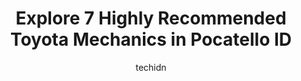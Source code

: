 ---
layout: ampstory
image: https://images.unsplash.com/photo-1636325780255-4159d2801864?ixlib=rb-4.0.3&ixid=MnwxMjA3fDB8MHxwaG90by1wYWdlfHx8fGVufDB8fHx8&auto=format&fit=crop&w=640&h=853&q=80
author: techidn
featured: false
description: Looking for reliable and skilled Toyota Mechanic in Pocatello ID, USA? Your search ends here with the 7 best Toyota Mechanic in town. With their expertise and commitment to delivering except
title: Explore 7 Highly Recommended Toyota Mechanics in Pocatello ID
cover:
   title: Explore 7 Highly Recommended Toyota Mechanics in Pocatello ID
   subtitle: Rickpate
   background: https://images.unsplash.com/photo-1636325780255-4159d2801864?ixlib=rb-4.0.3&ixid=MnwxMjA3fDB8MHxwaG90by1wYWdlfHx8fGVufDB8fHx8&auto=format&fit=crop&w=640&h=853&q=80

pages: 
 - layout: thirds
   top: <h1>#1 Brians Tire and Auto Repair Point S</h1>
   bottom: "<p>I went to Brians Point S and was surprised by the service. Great people and quick service. I had 2 snow tires removed and I paid half of what the people at the Chubbuc</p>"
   background: https://www.knot35.com/toplist/wp-content/uploads/2023/06/best-toyota-mechanic-1-in-pocatello-id-1685838520.jpeg
   backgroundblur: true
 - layout: thirds
   top: <h1>#2 Accu-Tech Auto Repair</h1>
   bottom: "<p>460 E Wyeth St, Pocatello, ID 83201, United States</p>"
   background: https://www.knot35.com/toplist/wp-content/uploads/2023/06/best-toyota-mechanic-2-in-pocatello-id-1685838520.jpeg
   cta:
      link: https://www.knot35.com/toplist/explore-7-highly-recommended-toyota-mechanics-in-pocatello-id/
      text: Explore 7 Highly Recommended Toyota Mechanics in Pocatello ID
 - layout: thirds
   top: <h1>#3 The Pit Stop Auto Repair</h1>
   bottom: "<p>255 S Arthur Ave, Pocatello, ID 83204, United States</p>"
   background: https://www.knot35.com/toplist/wp-content/uploads/2023/06/best-toyota-mechanic-3-in-pocatello-id-1685838521.jpeg
   cta:
      link: https://www.knot35.com/toplist/explore-7-highly-recommended-toyota-mechanics-in-pocatello-id/
      text: Explore 7 Highly Recommended Toyota Mechanics in Pocatello ID
 - layout: thirds
   top: <h1>#4 Sun Power Automotive</h1>
   bottom: "<p>275 McKinley Ave, Pocatello, ID 83201, United States</p>"
   background: https://images.unsplash.com/photo-1533998839656-76f5e4b2bccb?ixlib=rb-4.0.3&ixid=MnwxMjA3fDB8MHxwaG90by1wYWdlfHx8fGVufDB8fHx8&auto=format&fit=crop&w=640&h=853&q=80
   cta:
      link: https://www.knot35.com/toplist/explore-7-highly-recommended-toyota-mechanics-in-pocatello-id/
      text: Explore 7 Highly Recommended Toyota Mechanics in Pocatello ID
 - layout: thirds
   top: <h1>#5 Coreys Auto Works</h1>
   bottom: "<p>407 E Gould St, Pocatello, ID 83201, United States</p>"
   background: https://images.unsplash.com/photo-1527066579998-dbbae57f45ce?ixlib=rb-4.0.3&ixid=MnwxMjA3fDB8MHxwaG90by1wYWdlfHx8fGVufDB8fHx8&auto=format&fit=crop&w=640&h=853&q=80
   cta:
      link: https://www.knot35.com/toplist/explore-7-highly-recommended-toyota-mechanics-in-pocatello-id/
      text: Explore 7 Highly Recommended Toyota Mechanics in Pocatello ID
 - layout: thirds
   top: <h1>#6 Doctor Ds Auto Clinic</h1>
   bottom: "<p>777 Wilson Ave, Pocatello, ID 83201, United States</p>"
   background: https://images.unsplash.com/photo-1536745287225-21d689278fd1?ixlib=rb-4.0.3&ixid=MnwxMjA3fDB8MHxwaG90by1wYWdlfHx8fGVufDB8fHx8&auto=format&fit=crop&w=640&h=853&q=80
   cta:
      link: https://www.knot35.com/toplist/explore-7-highly-recommended-toyota-mechanics-in-pocatello-id/
      text: Explore 7 Highly Recommended Toyota Mechanics in Pocatello ID
 - layout: thirds
   top: <h1>#7 Bisharat Automotive LLC</h1>
   bottom: "<p>308 S Main St, Pocatello, ID 83204, United States</p>"
   background: https://images.unsplash.com/photo-1547366785-564103df7e13?ixlib=rb-4.0.3&ixid=MnwxMjA3fDB8MHxwaG90by1wYWdlfHx8fGVufDB8fHx8&auto=format&fit=crop&w=640&h=853&q=80
   cta:
      link: https://www.knot35.com/toplist/explore-7-highly-recommended-toyota-mechanics-in-pocatello-id/
      text: Explore 7 Highly Recommended Toyota Mechanics in Pocatello ID
 - layout: thirds
   middle: Continue reading...
   background: https://images.unsplash.com/photo-1608501821300-4f99e58bba77?ixlib=rb-4.0.3&ixid=MnwxMjA3fDB8MHxwaG90by1wYWdlfHx8fGVufDB8fHx8&auto=format&fit=crop&w=640&h=853&q=80
   cta:
      link: https://www.knot35.com/toplist/explore-7-highly-recommended-toyota-mechanics-in-pocatello-id/
      text: Explore 7 Highly Recommended Toyota Mechanics in Pocatello ID
      
---